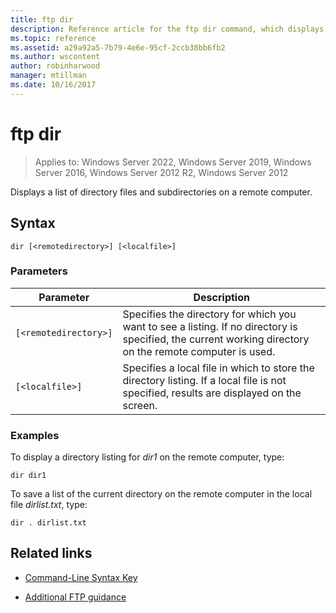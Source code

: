 ```yaml
---
title: ftp dir
description: Reference article for the ftp dir command, which displays a list of directory files and subdirectories on a remote computer.
ms.topic: reference
ms.assetid: a29a92a5-7b79-4e6e-95cf-2ccb38bb6fb2
ms.author: wscontent
author: robinharwood
manager: mtillman
ms.date: 10/16/2017
---
```


# ftp dir

>Applies to: Windows Server 2022, Windows Server 2019, Windows Server 2016, Windows Server 2012 R2, Windows Server 2012

Displays a list of directory files and subdirectories on a remote computer.

## Syntax

```
dir [<remotedirectory>] [<localfile>]
```

### Parameters

| Parameter | Description |
| ------- | -------- |
| `[<remotedirectory>]` | Specifies the directory for which you want to see a listing. If no directory is specified, the current working directory on the remote computer is used. |
| `[<localfile>]` | Specifies a local file in which to store the directory listing. If a local file is not specified, results are displayed on the screen. |

### Examples

To display a directory listing for *dir1* on the remote computer, type:

```
dir dir1
```

To save a list of the current directory on the remote computer in the local file *dirlist.txt*, type:

```
dir . dirlist.txt
```

## Related links

- [Command-Line Syntax Key](command-line-syntax-key.md)

- [Additional FTP guidance](/previous-versions/orphan-topics/ws.10/cc756013(v=ws.10))

